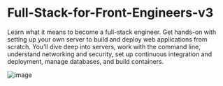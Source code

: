 # Full-Stack-for-Front-Engineers-v3
Learn what it means to become a full-stack engineer. Get hands-on with setting up your own server to build and deploy web applications from scratch. You’ll dive deep into servers, work with the command line, understand networking and security, set up continuous integration and deployment, manage databases, and build containers.

![image](https://github.com/saidali-ibn-zafar/Full-Stack-for-Front-Engineers-v3/assets/120341849/4ac2dc71-376b-4d2c-98cd-c91c511d2ebd)
